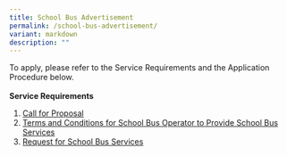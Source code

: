 ```yaml
---
title: School Bus Advertisement
permalink: /school-bus-advertisement/
variant: markdown
description: ""
---
```


To apply, please refer to the Service Requirements and the Application Procedure below.
<br><br>
<b>Service Requirements</b><br>
<ol>
	<li><a href="https://heyzine.com/flip-book/0fe948d320.html" target="_blank" rel="noopener noreferrer">Call for Proposal</a></li>
	<li><a href="https://heyzine.com/flip-book/0fe948d320.html" target="_blank" rel="noopener noreferrer">Terms and Conditions for School Bus Operator to Provide School Bus Services</a></li>
	<li><a href="https://heyzine.com/flip-book/0fe948d320.html" target="_blank" rel="noopener noreferrer">Request for School Bus Services</a></li>
</ol>

<br>
<br>